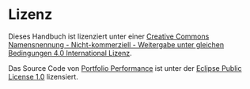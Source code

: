 # Lizenz

Dieses Handbuch ist lizenziert unter einer [Creative Commons Namensnennung - Nicht-kommerziell - Weitergabe unter gleichen Bedingungen 4.0 International Lizenz](http://creativecommons.org/licenses/by-nc-sa/4.0/).

Das Source Code von [Portfolio Performance](https://www.portfolio-performance.info) ist unter der [Eclipse Public License 1.0](https://github.com/buchen/portfolio/blob/master/LICENSE) lizensiert.
